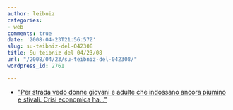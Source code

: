 ```yaml
---
author: leibniz
categories:
- web
comments: true
date: '2008-04-23T21:56:57Z'
slug: su-teibniz-del-042308
title: Su teibniz del 04/23/08
url: "/2008/04/23/su-teibniz-del-042308/"
wordpress_id: 2761

---
```

* ["Per strada vedo donne giovani e adulte che indossano ancora piumino e stivali. Crisi economica ha..."](http://feeds.feedburner.com/~r/teibniz/~3/276076876/32615940)


